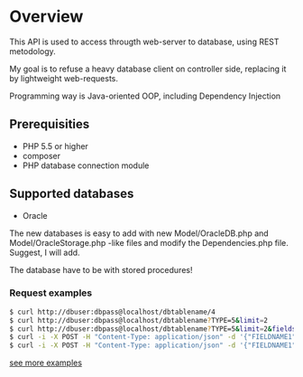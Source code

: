 # Overview

This API is used to access througth web-server to database, using REST metodology.

My goal is to refuse a heavy database client on controller side, replacing it by lightweight web-requests.

Programming way is Java-oriented OOP, including Dependency Injection


## Prerequisities

- PHP 5.5 or higher
- composer
- PHP database connection module


## Supported databases

- Oracle

The new databases is easy to add with new Model/OracleDB.php and Model/OracleStorage.php -like files and modify the Dependencies.php file. Suggest, I will add.

The database have to be with stored procedures!


### Request examples

```bash
$ curl http://dbuser:dbpass@localhost/dbtablename/4
$ curl http://dbuser:dbpass@localhost/dbtablename?TYPE=5&limit=2
$ curl http://dbuser:dbpass@localhost/dbtablename?TYPE=5&limit=2&fields=FIELDNAME1,FIELDNAME2
$ curl -i -X POST -H "Content-Type: application/json" -d '{"FIELDNAME1":"some text","FIELDNAME2":"0","FIELDNAME3":"1"}' http://dbuser:dbpass@localhost/dbtablename
$ curl -i -X POST -H "Content-Type: application/json" -d '{"FIELDNAME1":"some text","FIELDNAME2":0,"FIELDNAME3":1}' http://dbuser:dbpass@localhost/dbtablename
```
[see more examples](https://github.com/grigory-lobkov/php-db-rest-api/blob/master/EXAMPLES.md)


